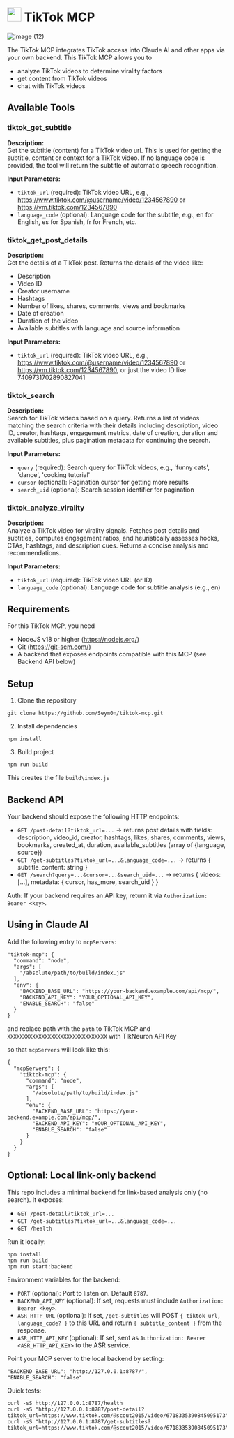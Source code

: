# <img src="https://cdn.worldvectorlogo.com/logos/tiktok-icon-2.svg" height="32"> TikTok MCP

![image (12)](https://github.com/user-attachments/assets/006f9983-b9dd-447c-87c6-ee27a414fd4c)

The TikTok MCP integrates TikTok access into Claude AI and other apps via your own backend. This TikTok MCP allows you to

- analyze TikTok videos to determine virality factors
- get content from TikTok videos
- chat with TikTok videos

## Available Tools

### tiktok_get_subtitle

**Description:**  
Get the subtitle (content) for a TikTok video url. This is used for getting the subtitle, content or context for a TikTok video. If no language code is provided, the tool will return the subtitle of automatic speech recognition.

**Input Parameters:**

- `tiktok_url` (required): TikTok video URL, e.g., https://www.tiktok.com/@username/video/1234567890 or https://vm.tiktok.com/1234567890
- `language_code` (optional): Language code for the subtitle, e.g., en for English, es for Spanish, fr for French, etc.

### tiktok_get_post_details

**Description:**  
Get the details of a TikTok post. Returns the details of the video like:

- Description
- Video ID
- Creator username
- Hashtags
- Number of likes, shares, comments, views and bookmarks
- Date of creation
- Duration of the video
- Available subtitles with language and source information

**Input Parameters:**

- `tiktok_url` (required): TikTok video URL, e.g., https://www.tiktok.com/@username/video/1234567890 or https://vm.tiktok.com/1234567890, or just the video ID like 7409731702890827041

### tiktok_search

**Description:**  
Search for TikTok videos based on a query. Returns a list of videos matching the search criteria with their details including description, video ID, creator, hashtags, engagement metrics, date of creation, duration and available subtitles, plus pagination metadata for continuing the search.

**Input Parameters:**

- `query` (required): Search query for TikTok videos, e.g., 'funny cats', 'dance', 'cooking tutorial'
- `cursor` (optional): Pagination cursor for getting more results
- `search_uid` (optional): Search session identifier for pagination

### tiktok_analyze_virality

**Description:**  
Analyze a TikTok video for virality signals. Fetches post details and subtitles, computes engagement ratios, and heuristically assesses hooks, CTAs, hashtags, and description cues. Returns a concise analysis and recommendations.

**Input Parameters:**

- `tiktok_url` (required): TikTok video URL (or ID)
- `language_code` (optional): Language code for subtitle analysis (e.g., en)

## Requirements

For this TikTok MCP, you need

- NodeJS v18 or higher (https://nodejs.org/)
- Git (https://git-scm.com/)
- A backend that exposes endpoints compatible with this MCP (see Backend API below)

## Setup

1. Clone the repository

```
git clone https://github.com/Seym0n/tiktok-mcp.git
```

2. Install dependencies

```
npm install
```

3. Build project

```
npm run build
```

This creates the file `build\index.js`

## Backend API

Your backend should expose the following HTTP endpoints:

- `GET /post-detail?tiktok_url=...` → returns post details with fields: description, video_id, creator, hashtags, likes, shares, comments, views, bookmarks, created_at, duration, available_subtitles (array of {language, source})
- `GET /get-subtitles?tiktok_url=...&language_code=...` → returns { subtitle_content: string }
- `GET /search?query=...&cursor=...&search_uid=...` → returns { videos: [...], metadata: { cursor, has_more, search_uid } }

Auth: If your backend requires an API key, return it via `Authorization: Bearer <key>`.

## Using in Claude AI

Add the following entry to `mcpServers`:

```
"tiktok-mcp": {
  "command": "node",
  "args": [
    "/absolute/path/to/build/index.js"
  ],
  "env": {
    "BACKEND_BASE_URL": "https://your-backend.example.com/api/mcp/",
    "BACKEND_API_KEY": "YOUR_OPTIONAL_API_KEY",
    "ENABLE_SEARCH": "false"
  }
}
```

and replace path with the `path` to TikTok MCP and `XXXXXXXXXXXXXXXXXXXXXXXXXXXXXXXX` with TIkNeuron API Key

so that `mcpServers` will look like this:

```
{
  "mcpServers": {
    "tiktok-mcp": {
      "command": "node",
      "args": [
        "/absolute/path/to/build/index.js"
      ],
      "env": {
        "BACKEND_BASE_URL": "https://your-backend.example.com/api/mcp/",
        "BACKEND_API_KEY": "YOUR_OPTIONAL_API_KEY",
        "ENABLE_SEARCH": "false"
      }
    }
  }
}
```

## Optional: Local link-only backend

This repo includes a minimal backend for link-based analysis only (no search). It exposes:

- `GET /post-detail?tiktok_url=...`
- `GET /get-subtitles?tiktok_url=...&language_code=...`
- `GET /health`

Run it locally:

```
npm install
npm run build
npm run start:backend
```

Environment variables for the backend:

- `PORT` (optional): Port to listen on. Default `8787`.
- `BACKEND_API_KEY` (optional): If set, requests must include `Authorization: Bearer <key>`.
- `ASR_HTTP_URL` (optional): If set, `/get-subtitles` will POST `{ tiktok_url, language_code? }` to this URL and return `{ subtitle_content }` from the response.
- `ASR_HTTP_API_KEY` (optional): If set, sent as `Authorization: Bearer <ASR_HTTP_API_KEY>` to the ASR service.

Point your MCP server to the local backend by setting:

```
"BACKEND_BASE_URL": "http://127.0.0.1:8787/",
"ENABLE_SEARCH": "false"
```

Quick tests:

```
curl -sS http://127.0.0.1:8787/health
curl -sS "http://127.0.0.1:8787/post-detail?tiktok_url=https://www.tiktok.com/@scout2015/video/6718335390845095173"
curl -sS "http://127.0.0.1:8787/get-subtitles?tiktok_url=https://www.tiktok.com/@scout2015/video/6718335390845095173"
```
